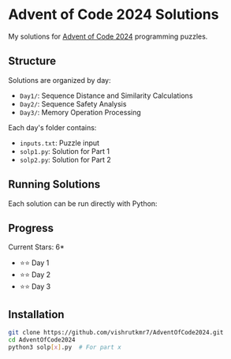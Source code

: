 # Advent of Code 2024 Solutions

My solutions for [Advent of Code 2024](https://adventofcode.com/2024) programming puzzles.

## Structure

Solutions are organized by day:

- `Day1/`: Sequence Distance and Similarity Calculations
- `Day2/`: Sequence Safety Analysis
- `Day3/`: Memory Operation Processing

Each day's folder contains:

- `inputs.txt`: Puzzle input
- `solp1.py`: Solution for Part 1
- `solp2.py`: Solution for Part 2

## Running Solutions

Each solution can be run directly with Python:

## Progress

Current Stars: 6\*

- ⭐⭐ Day 1
- ⭐⭐ Day 2
- ⭐⭐ Day 3

## Installation

```bash
git clone https://github.com/vishrutkmr7/AdventOfCode2024.git
cd AdventOfCode2024
python3 solp[x].py  # For part x
```
